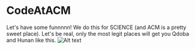 # CodeAtACM
Let's have some funnnnn!
We do this for SCIENCE (and ACM is a pretty sweet place). Let's be real, only the most legit places will get you Qdoba and Hunan like this.
![Alt text](https://imgix.ranker.com/user_node_img/50065/1001281302/original/the-show-constantly-brings-up-the-many-worlds-theory-photo-u1?w=650&q=50&fm=jpg&fit=crop&crop=faces "Optional title")
